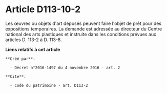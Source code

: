 # Article D113-10-2

Les œuvres ou objets d'art déposés peuvent faire l'objet de prêt pour des expositions temporaires. La demande est adressée au
directeur du Centre national des arts plastiques et instruite dans les conditions prévues aux articles D. 113-2 à D. 113-8.

**Liens relatifs à cet article**

	**Créé par**:

	  - Décret n°2016-1497 du 4 novembre 2016 - art. 2

	**Cite**:

	  - Code du patrimoine - art. D113-2
